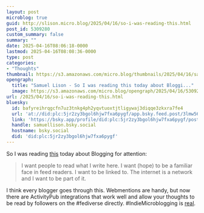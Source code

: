 ```yaml
---
layout: post
microblog: true
guid: http://slison.micro.blog/2025/04/16/so-i-was-reading-this.html
post_id: 5309280
custom_summary: false
summary: ""
date: 2025-04-16T08:06:18-0000
lastmod: 2025-04-16T08:08:36-0000
type: post
categories:
- "Thoughts"
thumbnail: https://s3.amazonaws.com/micro.blog/thumbnails/2025/04/16/samuellison.com/75f7814bae998fb5cd0e90bf61d8d628.png
opengraph:
  title: "Samuel Lison - So I was reading this today about Bloggi..."
  image: https://s3.amazonaws.com/micro.blog/opengraph/2025/04/16/5309280.png
url: /2025/04/16/so-i-was-reading-this.html
bluesky:
  id: bafyreihrqgcfn7uz3tnkg4ph2yqvtuoxtjtligywaj3diqqe3zkxra7fe4
  url: 'at://did:plc:5jr2zy3bgol6hjw7fxa6pygf/app.bsky.feed.post/3lmw56ekk6k2c'
  link: 'https://bsky.app/profile/did:plc:5jr2zy3bgol6hjw7fxa6pygf/post/3lmw56ekk6k2c'
  handle: samuellison.bsky.social
  hostname: bsky.social
  did: 'did:plc:5jr2zy3bgol6hjw7fxa6pygf'
---
```

So I was reading [this](https://axxuy.xyz/blog/posts/2025/attention/) today about Blogging for attention:
>I want people to read what I write here. I want (hope) to be a familiar face in feed readers. I want to be linked to. The internet is a network and I want to be part of it. 

I think every blogger goes through this. Webmentions are handy, but now there are ActivityPub integrations that work well and allow your thoughts to be read by followers on the #fediverse directly. #IndieMicroblogging is [real](https://book.micro.blog/).

